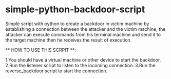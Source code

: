 # simple-python-backdoor-script
Simple script with python to create a backdoor in victim machine by establishing a connection between the attacker and the victim machine, the attacker can execute commands from his terminal machine and send it to the target machine then he receives the result of execution.


** HOW TO USE THIS SCRPIT **:

1.You should have a virtual machine or other device to start the backdoor.
2.Run the listener script to listen to the incoming connection.
3.Run the reverse_backdoor script to start the connection.
